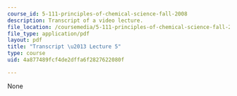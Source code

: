 ```yaml
---
course_id: 5-111-principles-of-chemical-science-fall-2008
description: Transcript of a video lecture.
file_location: /coursemedia/5-111-principles-of-chemical-science-fall-2008/4a877489fcf4de2dffa6f2827622080f_5-111F08-L05.pdf
file_type: application/pdf
layout: pdf
title: "Transcript \u2013 Lecture 5"
type: course
uid: 4a877489fcf4de2dffa6f2827622080f

---
```

None